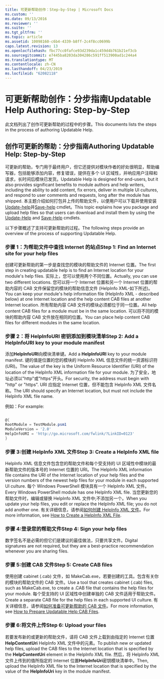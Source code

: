 ```yaml
---
title: 可更新帮助创作：Step-by-Step | Microsoft Docs
ms.custom: ''
ms.date: 09/13/2016
ms.reviewer: ''
ms.suite: ''
ms.tgt_pltfrm: ''
ms.topic: article
ms.assetid: 10098160-c6b4-4339-b8ff-2c4f8cc0699b
caps.latest.revision: 13
ms.openlocfilehash: fbc77cc0fafce93d239da1c459d4b761b21ef3cb
ms.sourcegitcommit: e7445ba8203da304286c591ff513900ad1c244a4
ms.translationtype: MT
ms.contentlocale: zh-CN
ms.lasthandoff: 04/23/2019
ms.locfileid: "62082118"
---
```

# <a name="updatable-help-authoring-step-by-step"></a><span data-ttu-id="81970-102">可更新帮助创作：分步指南</span><span class="sxs-lookup"><span data-stu-id="81970-102">Updatable Help Authoring: Step-by-Step</span></span>

<span data-ttu-id="81970-103">此文档列出了创作可更新帮助的过程中的步骤。</span><span class="sxs-lookup"><span data-stu-id="81970-103">This documents lists the steps in the process of authoring Updatable Help.</span></span>

## <a name="authoring-updatable-help-step-by-step"></a><span data-ttu-id="81970-104">创作可更新的帮助：分步指南</span><span class="sxs-lookup"><span data-stu-id="81970-104">Authoring Updatable Help: Step-by-Step</span></span>

<span data-ttu-id="81970-105">可更新的帮助，专门用于最终用户，但它还提供对模块作者的好处很明显，帮助编写器，包括能够添加内容，修复错误，提供在多个 UI 区域性，并响应用户注释和请求，长时间后模块已发货。</span><span class="sxs-lookup"><span data-stu-id="81970-105">Updatable Help is designed for end-users, but it also provides significant benefits to module authors and help writers, including the ability to add content, fix errors, deliver in multiple UI cultures, and respond to user comments and requests, long after the module has shipped.</span></span> <span data-ttu-id="81970-106">本主题介绍如何打包并上传的帮助文件，以便用户可以下载并使用安装[Update-help](/powershell/module/Microsoft.PowerShell.Core/Update-Help)并[Save-help](/powershell/module/Microsoft.PowerShell.Core/Save-Help) cmdlet。</span><span class="sxs-lookup"><span data-stu-id="81970-106">This topic explains how you package and upload help files so that users can download and install them by using the [Update-Help](/powershell/module/Microsoft.PowerShell.Core/Update-Help) and [Save-Help](/powershell/module/Microsoft.PowerShell.Core/Save-Help) cmdlets.</span></span>

<span data-ttu-id="81970-107">以下步骤概述了支持可更新帮助的过程。</span><span class="sxs-lookup"><span data-stu-id="81970-107">The following steps provide an overview of the process of supporting Updatable Help.</span></span>

### <a name="step-1-find-an-internet-site-for-your-help-files"></a><span data-ttu-id="81970-108">步骤 1：为帮助文件中查找 Internet 的站点</span><span class="sxs-lookup"><span data-stu-id="81970-108">Step 1: Find an Internet site for your help files</span></span>

<span data-ttu-id="81970-109">创建可更新帮助的第一步是查找您的模块的帮助文件的 Internet 位置。</span><span class="sxs-lookup"><span data-stu-id="81970-109">The first step in creating updatable help is to find an Internet location for your module's help files.</span></span> <span data-ttu-id="81970-110">实际上，您可以使用两个不同位置。</span><span class="sxs-lookup"><span data-stu-id="81970-110">Actually, you can use two different locations.</span></span> <span data-ttu-id="81970-111">您可以将一个 Internet 位置和另一个 Internet 位置的帮助内容的 CAB 文件保留您的模块的帮助信息文件 (HelpInfo XML-如下所述)。</span><span class="sxs-lookup"><span data-stu-id="81970-111">You can keep your module's help information file (HelpInfo XML - described below) at one Internet location and the help content CAB files at another Internet location.</span></span> <span data-ttu-id="81970-112">所有帮助内容 CAB 文件的模块必须都位于同一位置。</span><span class="sxs-lookup"><span data-stu-id="81970-112">All help content CAB files for a module must be in the same location.</span></span> <span data-ttu-id="81970-113">可以将不同的模块的帮助内容 CAB 文件放在相同的位置。</span><span class="sxs-lookup"><span data-stu-id="81970-113">You can place help content CAB files for different modules in the same location.</span></span>

### <a name="step-2-add-a-helpinfouri-key-to-your-module-manifest"></a><span data-ttu-id="81970-114">步骤 2：将 HelpInfoURI 密钥添加到模块清单</span><span class="sxs-lookup"><span data-stu-id="81970-114">Step 2: Add a HelpInfoURI key to your module manifest</span></span>

<span data-ttu-id="81970-115">添加**HelpInfoURI**向模块清单键。</span><span class="sxs-lookup"><span data-stu-id="81970-115">Add a **HelpInfoURI** key to your module manifest.</span></span> <span data-ttu-id="81970-116">键的值是位置的您的模块的 HelpInfo XML 信息文件的统一资源标识符 (URI)。</span><span class="sxs-lookup"><span data-stu-id="81970-116">The value of the key is the Uniform Resource Identifier (URI) of the location of the HelpInfo XML information file for your module.</span></span> <span data-ttu-id="81970-117">为了安全，地址必须以"http"或"https"开头。</span><span class="sxs-lookup"><span data-stu-id="81970-117">For security, the address must begin with "http" or "https".</span></span> <span data-ttu-id="81970-118">URI 应指定 Internet 位置，但不能包含 HelpInfo XML 文件名称。</span><span class="sxs-lookup"><span data-stu-id="81970-118">The URI should specify an Internet location, but must not include the HelpInfo XML file name.</span></span>

<span data-ttu-id="81970-119">例如：</span><span class="sxs-lookup"><span data-stu-id="81970-119">For example:</span></span>

```powershell

@{
RootModule = TestModule.psm1
ModuleVersion = '2.0'
HelpInfoURI = 'http://go.microsoft.com/fwlink/?LinkID=0123'
}
```

### <a name="step-3-create-a-helpinfo-xml-file"></a><span data-ttu-id="81970-120">步骤 3:创建 HelpInfo XML 文件</span><span class="sxs-lookup"><span data-stu-id="81970-120">Step 3: Create a HelpInfo XML file</span></span>

<span data-ttu-id="81970-121">HelpInfo XML 信息文件包含您的帮助文件和每个受支持的 UI 区域性中模块的最新帮助文件的版本号的 Internet 位置的 URI。</span><span class="sxs-lookup"><span data-stu-id="81970-121">The HelpInfo XML information file contains the URI of the Internet location of your help files and the version numbers of the newest help files for your module in each supported UI culture.</span></span> <span data-ttu-id="81970-122">每个 Windows PowerShell 模块具有一个 HelpInfo XML 文件。</span><span class="sxs-lookup"><span data-stu-id="81970-122">Every Windows PowerShell module has one HelpInfo XML file.</span></span> <span data-ttu-id="81970-123">当您更新您的帮助文件时，编辑或替换 HelpInfo XML 文件中;不添加另一个。</span><span class="sxs-lookup"><span data-stu-id="81970-123">When you update your help files, you edit or replace the HelpInfo XML file; you do not add another one.</span></span> <span data-ttu-id="81970-124">有关详细信息，请参阅[如何创建 HelpInfo XML 文件](./how-to-create-a-helpinfo-xml-file.md)。</span><span class="sxs-lookup"><span data-stu-id="81970-124">For more information, see [How to Create a HelpInfo XML File](./how-to-create-a-helpinfo-xml-file.md).</span></span>

### <a name="step-4-sign-your-help-files"></a><span data-ttu-id="81970-125">步骤 4:登录您的帮助文件</span><span class="sxs-lookup"><span data-stu-id="81970-125">Step 4: Sign your help files</span></span>

<span data-ttu-id="81970-126">数字签名不是必需的但它们是建议的最佳做法，只要共享文件。</span><span class="sxs-lookup"><span data-stu-id="81970-126">Digital signatures are not required, but they are a best-practice recommendation whenever you are sharing files.</span></span>

### <a name="step-5-create-cab-files"></a><span data-ttu-id="81970-127">步骤 5:创建 CAB 文件</span><span class="sxs-lookup"><span data-stu-id="81970-127">Step 5: Create CAB files</span></span>

<span data-ttu-id="81970-128">使用创建 cabinet (.cab) 文件，如 MakeCab.exe，若要创建的工具。包含有关你的模块的帮助文件的 CAB 文件。</span><span class="sxs-lookup"><span data-stu-id="81970-128">Use a tool that creates cabinet (.cab) files, such as MakeCab.exe, to create a .CAB file that contains the help files for your module.</span></span> <span data-ttu-id="81970-129">每个受支持的 UI 区域性中创建单独的 CAB 文件适用于帮助文件。</span><span class="sxs-lookup"><span data-stu-id="81970-129">Create a separate CAB file for the help files in each supported UI culture.</span></span> <span data-ttu-id="81970-130">有关详细信息，请参阅[如何准备可更新帮助的 CAB 文件](./how-to-prepare-updatable-help-cab-files.md)。</span><span class="sxs-lookup"><span data-stu-id="81970-130">For more information, see [How to Prepare Updatable Help CAB Files](./how-to-prepare-updatable-help-cab-files.md).</span></span>

### <a name="step-6-upload-your-files"></a><span data-ttu-id="81970-131">步骤 6:将文件上传</span><span class="sxs-lookup"><span data-stu-id="81970-131">Step 6: Upload your files</span></span>

<span data-ttu-id="81970-132">若要发布新的或更新的帮助文件，请将 CAB 文件上载到由指定的 Internet 位置**HelpContentUri** HelpInfo XML 文件中的元素。</span><span class="sxs-lookup"><span data-stu-id="81970-132">To publish new or updated help files, upload the CAB files to the Internet location that is specified by the **HelpContentUri** element in the HelpInfo XML file.</span></span> <span data-ttu-id="81970-133">然后，将 HelpInfo XML 文件上传到的值所指定的 Internet 位置**HelpInfoUri**密钥模块清单中。</span><span class="sxs-lookup"><span data-stu-id="81970-133">Then, upload the HelpInfo XML file to the Internet location that is specified by the value of the **HelpInfoUri** key in the module manifest.</span></span>
